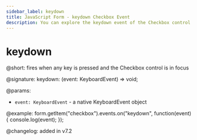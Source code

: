 ```yaml
---
sidebar_label: keydown 
title: JavaScript Form - keydown Checkbox Event 
description: You can explore the keydown event of the Checkbox control of Form in the documentation of the DHTMLX JavaScript UI library. Browse developer guides and API reference, try out code examples and live demos, and download a free 30-day evaluation version of DHTMLX Suite 7.
---
```


# keydown

@short: fires when any key is pressed and the Checkbox control is in focus

@signature: keydown: (event: KeyboardEvent) => void;

@params:
- `event: KeyboardEvent` - a native KeyboardEvent object

@example:
form.getItem("checkbox").events.on("keydown", function(event) {
    console.log(event);
});

@changelog: added in v7.2
